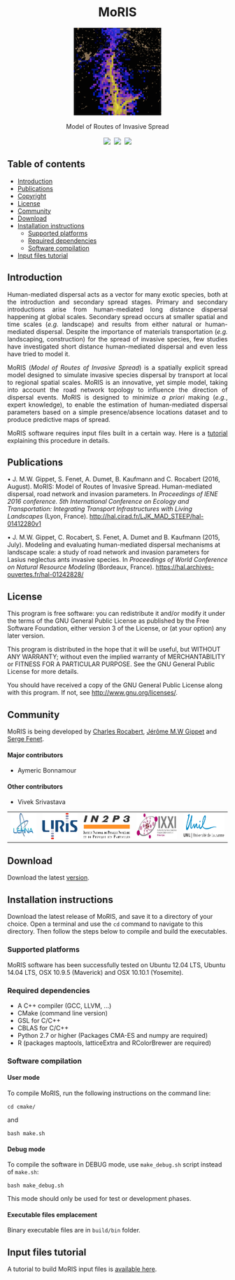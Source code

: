 <h1 align="center">MoRIS</h1>
<p align="center">
<img src="docs/pics/spread.png" width=200>
<br/>
</p>
<p align="center">
Model of Routes of Invasive Spread
<br />
<br />
<a href="https://github.com/charlesrocabert/MoRIS/releases/latest"><img src="https://img.shields.io/github/release/charlesrocabert/MoRIS/all.svg" /></a>&nbsp;
<a href="https://action-badges.now.sh/charlesrocabert/MoRIS"><img src="https://action-badges.now.sh/charlesrocabert/MoRIS" /></a>&nbsp;
<a href="https://github.com/charlesrocabert/MoRIS/LICENSE.html"><img src="https://img.shields.io/badge/License-GPLv3-blue.svg" /></a>
</p>

## Table of contents
- [Introduction](#introduction)
- [Publications](#publications)
- [Copyright](#copyright)
- [License](#license)
- [Community](#community)
- [Download](#download)
- [Installation instructions](#installation_instructions)
  - [Supported platforms](#supported_platforms)
  - [Required dependencies](#required_dependencies)
  - [Software compilation](#software_compilation)
- [Input files tutorial](#tutorial)

## Introduction <a name="introduction"></a>
<p align="justify">
Human-mediated dispersal acts as a vector for many exotic species, both at the introduction and secondary spread stages. Primary and secondary introductions arise from human-mediated long distance dispersal happening at global scales. Secondary spread occurs at smaller spatial and time scales (<em>e.g.</em> landscape) and results from either natural or human-mediated dispersal. Despite the importance of materials transportation (<em>e.g.</em> landscaping, construction) for the spread of invasive species, few studies have investigated short distance human-mediated dispersal and even less have tried to model it.
</p>

<p align="justify">
  MoRIS (<em>Model of Routes of Invasive Spread</em>) is a spatially explicit spread model designed to simulate invasive species dispersal by transport at local to regional spatial scales. MoRIS is an innovative, yet simple model, taking into account the road network topology to influence the direction of dispersal events. MoRIS is designed to minimize <em>a priori</em> making (<em>e.g.</em>, expert knowledge), to enable the estimation of human-mediated dispersal parameters based on a simple presence/absence locations dataset and to produce predictive maps of spread.
</p>

<p align="justify">
  MoRIS software requires input files built in a certain way. Here is a <a href="https://github.com/charlesrocabert/MoRIS/blob/master/INPUT_FILES_TUTORIAL.md">tutorial</a> explaining this procedure in details.
</p>

## Publications <a name="publications"></a>
• J. M.W. Gippet, S. Fenet, A. Dumet, B. Kaufmann and C. Rocabert (2016, August). MoRIS: Model of Routes of Invasive Spread. Human-mediated dispersal, road network and invasion parameters. In <em>Proceedings of IENE 2016 conference. 5th International Conference on Ecology and Transportation: Integrating Transport Infrastructures with Living Landscapes</em> (Lyon, France). http://hal.cirad.fr/LJK_MAD_STEEP/hal-01412280v1

• J. M.W. Gippet, C. Rocabert, S. Fenet, A. Dumet and B. Kaufmann (2015, July). Modeling and evaluating human-mediated dispersal mechanisms at landscape scale: a study of road network and invasion parameters for Lasius neglectus ants invasive species. In <em>Proceedings of World Conference on Natural Resource Modeling</em> (Bordeaux, France). https://hal.archives-ouvertes.fr/hal-01242828/

## License <a name="license"></a>
This program is free software: you can redistribute it and/or modify it under the terms of the GNU General Public License as published by the Free Software Foundation, either version 3 of the License, or (at your option) any later version.

This program is distributed in the hope that it will be useful, but WITHOUT ANY WARRANTY; without even the implied warranty of MERCHANTABILITY or FITNESS FOR A PARTICULAR PURPOSE. See the GNU General Public License for more details.

You should have received a copy of the GNU General Public License along with this program. If not, see http://www.gnu.org/licenses/.

## Community <a name="community"></a>
MoRIS is being developed by <a href="https://github.com/charlesrocabert">Charles Rocabert</a>, <a href="https://jeromegippet.com/">Jérôme M.W Gippet</a> and <a href="https://perso.liris.cnrs.fr/sfenet/homepage/">Serge Fenet</a>.

#### Major contributors
* Aymeric Bonnamour

#### Other contributors
* Vivek Srivastava

<p align="center">
<table>
    <tr>
        <td><a href="http://umr5023.univ-lyon1.fr/"><img src="docs/pics/logo-lehna.png" height="60px"></a></td>
        <td><a href="https://liris.cnrs.fr/"><img src="docs/pics/logo-liris.png" height="60px"></a></td>
        <td><a href="http://www.in2p3.fr/"><img src="docs/pics/logo-in2p3.png" height="60px"></a></td>
        <td><a href="http://www.ixxi.fr/"><img src="docs/pics/logo-ixxi.jpeg" height="60px"></a></td>
        <td><a href="https://www.unil.ch/central/en/home.html/"><img src="docs/pics/logo-lausanne-univ.png" height="60px"></a></td>
    </tr>
</table>
</p>

## Download <a name="download"></a>
Download the latest <a href="https://github.com/charlesrocabert/MoRIS-development/releases/latest">version</a>.

## Installation instructions <a name="installation_instructions"></a>
Download the latest release of MoRIS, and save it to a directory of your choice. Open a terminal and use the <code>cd</code> command to navigate to this directory. Then follow the steps below to compile and build the executables.

### Supported platforms <a name="supported_platforms"></a>
MoRIS software has been successfully tested on Ubuntu 12.04 LTS, Ubuntu 14.04 LTS, OSX 10.9.5 (Maverick) and OSX 10.10.1 (Yosemite).

### Required dependencies <a name="required_dependencies"></a>
* A C++ compiler (GCC, LLVM, ...)
* CMake (command line version)
* GSL for C/C++
* CBLAS for C/C++
* Python 2.7 or higher (Packages CMA-ES and numpy are required)
* R (packages maptools, latticeExtra and RColorBrewer are required)

### Software compilation <a name="software_compilation"></a>

#### User mode
To compile MoRIS, run the following instructions on the command line:

    cd cmake/

and

    bash make.sh

#### Debug mode
To compile the software in DEBUG mode, use <code>make_debug.sh</code> script instead of <code>make.sh</code>:

    bash make_debug.sh

This mode should only be used for test or development phases.

#### Executable files emplacement
Binary executable files are in <code>build/bin</code> folder.

## Input files tutorial <a name="tutorial"></a>
A tutorial to build MoRIS input files is <a href="https://github.com/charlesrocabert/MoRIS/blob/master/INPUT_FILES_TUTORIAL.md">available here</a>.
